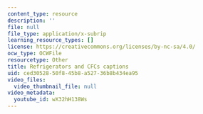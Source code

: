 ```yaml
---
content_type: resource
description: ''
file: null
file_type: application/x-subrip
learning_resource_types: []
license: https://creativecommons.org/licenses/by-nc-sa/4.0/
ocw_type: OCWFile
resourcetype: Other
title: Refrigerators and CFCs captions
uid: ced30528-50f8-45b8-a527-36b8b434ea95
video_files:
  video_thumbnail_file: null
video_metadata:
  youtube_id: wX32hH138Ws
---
```

